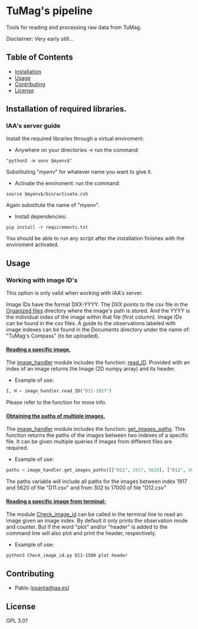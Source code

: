 # TuMag's pipeline

Tools for reading and processing raw data from TuMag.

Disclaimer: Very early still...

## Table of Contents
- [Installation](#installation)
- [Usage](#usage)
- [Contributing](#contributing)
- [License](#license)

## Installation of required libraries. 

### IAA's server guide

Install the required libraries through a virtual enviroment:

- Anywhere on your directories -> run the command: 
```shell
"python3 -m venv $myenv$"
```
Substituting "$myenv$" for whatever name you want to give it. 
- Activate the enviroment: run the command: 
```shell
source $myenv$/bin/activate.csh
```
Again substitute the name of "$myenv$". 
- Install dependencies: 
```shell
pip install -r requirements.txt
```

You should be able to run any script after the installation finishes with the enviroment activated. 

## Usage

### Working with image ID's

This option is only valid when working with IAA's server. 

Image IDs have the format DXX-YYYY. The DXX points to the csv file in the [Organized files](Organized_files/) directory where the image's path is stored. And the YYYY is the individual index of the image within that file (first column). 
Image IDs can be found in the csv files. A guide to the observations labeled with image indexes can be found in the Documents directory under the name of: "TuMag's Compass" (to be uploaded). 

#### <ins>Reading a specific image.</ins>

The [image_handler](image_handler.py) module includes the function: [read_ID](image_handler.py#L258). Provided with an index of an image returns the Image (2D numpy array) and its header. 

- Example of use:
```python
I, H = image_handler.read_ID("D11-1917")
```
Please refer to the function for more info. 

#### <ins>Obtaining the paths of multiple images.</ins>

The [image_handler](image_handler.py) module includes the function: [get_images_paths](image_handler.py#L216). This function returns the paths of the images between two indexes of a specific file. It can be given multiple queries if images from different files are required.

- Example of use:
```python
paths = image_handler.get_images_paths([["D11", 1917, 5620], ["D12", 302, 17000]])
```

The paths variable will include all paths for the images between index 1917 and 5620 of file "D11.csv" and from 302 to 17000 of file "D12.csv"

#### <ins>Reading a specific image from terminal:</ins>

The module [Check_image_id](Check_image_id.py) can be called in the terminal line to read an image given an image index. By default it only prints the observation mode and counter. But if the word "plot" and/or "header" is added to the command line will also plot and print the header, respectively.

- Example of use:
```shell
python3 Check_image_id.py D11-1500 plot header
```


## Contributing
- Pablo (psanta@iaa.es)


## License
GPL 3.0? 